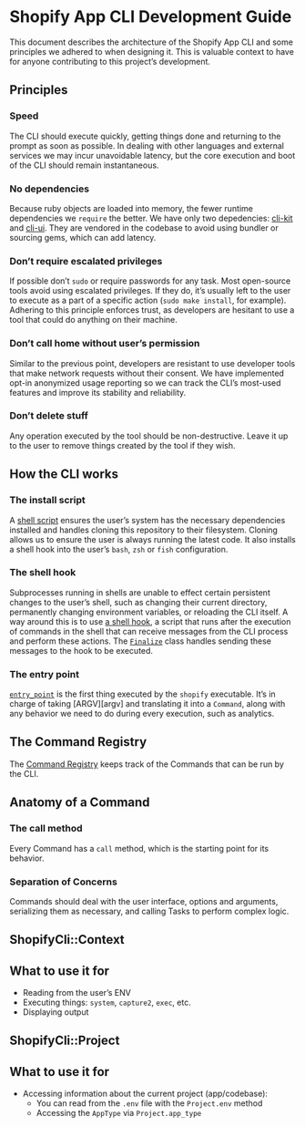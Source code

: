 # Shopify App CLI Development Guide

This document describes the architecture of the Shopify App CLI and some principles we adhered to when designing it. This is valuable context to have for anyone contributing to this project’s development.

## Principles

### Speed
The CLI should execute quickly, getting things done and returning to the prompt as soon as possible. In dealing with other languages and external services we may incur unavoidable latency, but the core execution and boot of the CLI should remain instantaneous.

### No dependencies
Because ruby objects are loaded into memory, the fewer runtime dependencies we `require` the better. We have only two depedencies: [cli-kit][cli-kit] and [cli-ui][cli-ui]. They are vendored in the codebase to avoid using bundler or sourcing gems, which can add latency.

### Don’t require escalated privileges
If possible don’t `sudo` or require passwords for any task. Most open-source tools avoid using escalated privileges. If they do, it’s usually left to the user to execute as a part of a specific action (`sudo make install`, for example). Adhering to this principle enforces trust, as developers are hesitant to use a tool that could do anything on their machine.

### Don’t call home without user’s permission
Similar to the previous point, developers are resistant to use developer tools that make network requests without their consent. We have implemented opt-in anonymized usage reporting so we can track the CLI’s most-used features and improve its stability and reliability.

### Don’t delete stuff
Any operation executed by the tool should be non-destructive. Leave it up to the user to remove things created by the tool if they wish.

## How the CLI works

### The install script

A [shell script][install] ensures the user’s system has the necessary dependencies installed and handles cloning this repository to their filesystem. Cloning allows us to ensure the user is always running the latest code. It also installs a shell hook into the user’s `bash`, `zsh` or `fish` configuration.

### The shell hook

Subprocesses running in shells are unable to effect certain persistent changes to the user’s shell, such as changing their current directory, permanently changing environment variables, or reloading the CLI itself. A way around this is to use [a shell hook][hook], a script that runs after the execution of commands in the shell that can receive messages from the CLI process and perform these actions. The [`Finalize`][finalize] class handles sending these messages to the hook to be executed.

### The entry point

[`entry_point`][entry] is the first thing executed by the `shopify` executable. It’s in charge of taking [ARGV][argv] and translating it into a `Command`, along with any behavior we need to do during every execution, such as analytics.

## The Command Registry

The [Command Registry][command_registry] keeps track of the Commands that can be run by the CLI.

## Anatomy of a Command

### The call method

Every Command has a `call` method, which is the starting point for its behavior.

### Separation of Concerns

Commands should deal with the user interface, options and arguments, serializing them as necessary, and calling Tasks to perform complex logic.

## ShopifyCli::Context

## What to use it for
- Reading from the user’s ENV
- Executing things: `system`, `capture2`, `exec`, etc.
- Displaying output

## ShopifyCli::Project

## What to use it for
- Accessing information about the current project (app/codebase):
    - You can read from the `.env` file with the `Project.env` method
    - Accessing the `AppType` via `Project.app_type`

[cli-kit]:https://github.com/Shopify/cli-kit
[cli-ui]:https://github.com/Shopify/cli-ui
[install]: https://github.com/Shopify/shopify-app-cli/blob/master/install.sh
[hook]:https://github.com/Shopify/shopify-app-cli/blob/master/shopify.sh
[finalize]:https://github.com/Shopify/shopify-app-cli/blob/master/lib/shopify-cli/finalize.rb
[entry]:https://github.com/Shopify/shopify-app-cli/blob/master/lib/shopify-cli/entry_point.rb
[command_registry]:https://github.com/Shopify/shopify-app-cli/blob/master/vendor/deps/cli-kit/lib/cli/kit/command_registry.rb